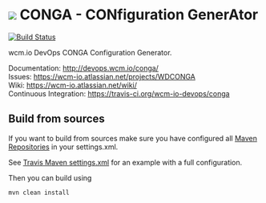 <img src="http://wcm.io/images/favicon-16@2x.png"/> CONGA - CONfiguration GenerAtor
======
[![Build Status](https://travis-ci.org/wcm-io-devops/conga.png?branch=develop)](https://travis-ci.org/wcm-io-devops/conga)

wcm.io DevOps CONGA Configuration Generator.

Documentation: http://devops.wcm.io/conga/<br/>
Issues: https://wcm-io.atlassian.net/projects/WDCONGA<br/>
Wiki: https://wcm-io.atlassian.net/wiki/<br/>
Continuous Integration: https://travis-ci.org/wcm-io-devops/conga


## Build from sources

If you want to build from sources make sure you have configured all [Maven Repositories](http://devops.wcm.io/maven.html) in your settings.xml.

See [Travis Maven settings.xml](https://github.com/wcm-io-devops/conga/blob/master/.travis.maven-settings.xml) for an example with a full configuration.

Then you can build using

```
mvn clean install
```
